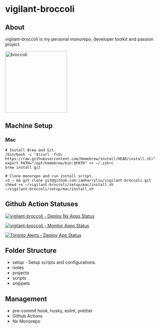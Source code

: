 # vigilant-broccoli

## About

vigilant-broccoli is my personal monorepo, developer toolkit and passion project.

<img src="https://i.pinimg.com/564x/b7/62/38/b762386c0bbb20dec77c2632f73d28a8.jpg" alt="broccoli" width="200"/>

## Machine Setup

### Mac

```
# Install Brew and Git.
/bin/bash -c "$(curl -fsSL https://raw.githubusercontent.com/Homebrew/install/HEAD/install.sh)"
export PATH="/opt/homebrew/bin:$PATH" >> ~/.zshrc
brew install git

# Clone monorepo and run install script.
cd ~ && git clone git@github.com:iamharryliu/vigilant-broccoli.git
chmod +x ~/vigilant-broccoli/setup/mac/install.sh
~/vigilant-broccoli/setup/mac/install.sh
```

## Github Action Statuses

[![vigilant-broccoli - Deploy Nx Apps Status](https://github.com/iamharryliu/vigilant-broccoli/actions/workflows/deploy-nx-apps-actions.yml/badge.svg)](https://github.com/iamharryliu/vigilant-broccoli/actions/workflows/deploy-nx-apps-actions.yml)

[![vigilant-broccoli - Monitor Apps Status](https://github.com/iamharryliu/vigilant-broccoli/actions/workflows/monitor-apps-actions.yml/badge.svg)](https://github.com/iamharryliu/vigilant-broccoli/actions/workflows/monitor-apps-actions.yml)

[![Toronto Alerts - Deploy App Status](https://github.com/iamharryliu/vigilant-broccoli/actions/workflows/deploy-toronto-alerts-app-actions.yml/badge.svg)](https://github.com/iamharryliu/vigilant-broccoli/actions/workflows/deploy-toronto-alerts-app-actions.yml)

## Folder Structure

- setup - Setup scripts and configurations.
- notes
- projects
- scripts
- snippets

## Management

- pre-commit hook, husky, eslint, prettier
- Github Actions
- Nx Monorepo
